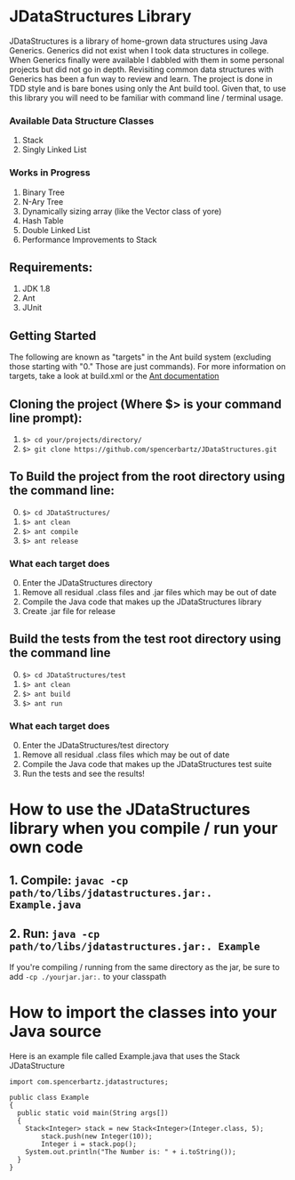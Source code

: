 # JDataStructures Library
JDataStructures is a library of home-grown data structures using Java Generics.
Generics did not exist when I took data structures in college. When Generics finally were
available I dabbled with them in some personal projects but did not go in depth.
Revisiting common data structures with Generics has been a fun way to review and learn.
The project is done in TDD style and is bare bones using only the Ant build tool.
Given that, to use this library you will need to be familiar with command line / terminal usage.

### Available Data Structure Classes
1. Stack
2. Singly Linked List

### Works in Progress
1. Binary Tree
2. N-Ary Tree
3. Dynamically sizing array (like the Vector class of yore)
4. Hash Table
5. Double Linked List
6. Performance Improvements to Stack

## Requirements:
1. JDK 1.8
2. Ant
3. JUnit

## Getting Started
The following are known as "targets" in the Ant build system (excluding those
starting with "0." Those are just commands). For more information on targets,
take a look at build.xml or the [Ant documentation](http://ant.apache.org/)

## Cloning the project (Where $> is your command line prompt):
1. ```$> cd your/projects/directory/```
2. ```$> git clone https://github.com/spencerbartz/JDataStructures.git```

## To Build the project from the root directory using the command line:
0. ```$> cd JDataStructures/```
1. ```$> ant clean```
2. ```$> ant compile```
3. ```$> ant release```

### What each target does
0. Enter the JDataStructures directory
1. Remove all residual .class files and .jar files which may be out of date
2. Compile the Java code that makes up the JDataStructures library
3. Create .jar file for release

## Build the tests from the test root directory using the command line
0. ```$> cd JDataStructures/test```
1. ```$> ant clean```
2. ```$> ant build```
3. ```$> ant run```

### What each target does
0. Enter the JDataStructures/test directory
1. Remove all residual .class files which may be out of date
2. Compile the Java code that makes up the JDataStructures test suite
3. Run the tests and see the results!

# How to use the JDataStructures library when you compile / run your own code
## 1. Compile: ```javac -cp path/to/libs/jdatastructures.jar:. Example.java ```
## 2. Run: ```java -cp path/to/libs/jdatastructures.jar:. Example```

If you're compiling / running from the same directory as the jar, be sure to add ```-cp ./yourjar.jar:.``` to your classpath

# How to import the classes into your Java source
Here is an example file called Example.java that uses the Stack JDataStructure
```
import com.spencerbartz.jdatastructures;

public class Example
{
  public static void main(String args[])
  {
    Stack<Integer> stack = new Stack<Integer>(Integer.class, 5);
		stack.push(new Integer(10));
		Integer i = stack.pop();
    System.out.println("The Number is: " + i.toString());
  }
}
```
